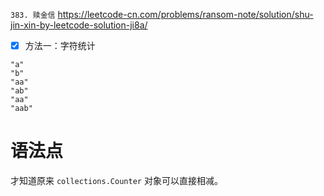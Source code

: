 
`383. 赎金信` https://leetcode-cn.com/problems/ransom-note/solution/shu-jin-xin-by-leetcode-solution-ji8a/
- [x] 方法一：字符统计

```
"a"
"b"
"aa"
"ab"
"aa"
"aab"
```

# 语法点

才知道原来 `collections.Counter` 对象可以直接相减。
